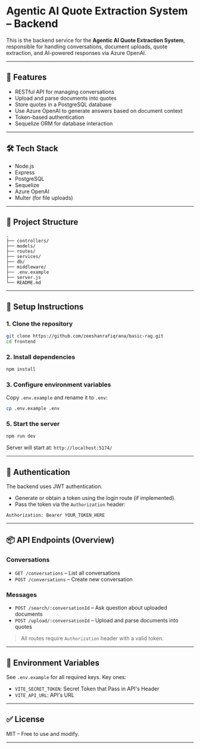 # Agentic AI Quote Extraction System – Backend

This is the backend service for the **Agentic AI Quote Extraction System**, responsible for handling conversations, document uploads, quote extraction, and AI-powered responses via Azure OpenAI.

---

## 🚀 Features

* RESTful API for managing conversations
* Upload and parse documents into quotes
* Store quotes in a PostgreSQL database
* Use Azure OpenAI to generate answers based on document context
* Token-based authentication
* Sequelize ORM for database interaction

---

## 🛠️ Tech Stack

* Node.js
* Express
* PostgreSQL
* Sequelize
* Azure OpenAI
* Multer (for file uploads)

---

## 📁 Project Structure

```
.
├── controllers/
├── models/
├── routes/
├── services/
├── db/
├── middleware/
├── .env.example
├── server.js
└── README.md
```

---

## 🔧 Setup Instructions

### 1. Clone the repository

```bash
git clone https://github.com/zeeshanrafiqrana/basic-rag.git
cd frontend
```

### 2. Install dependencies

```bash
npm install
```

### 3. Configure environment variables

Copy `.env.example` and rename it to `.env`:

```bash
cp .env.example .env
```

### 5. Start the server

```bash
npm run dev
```

Server will start at: `http://localhost:5174/`

---

## 🔐 Authentication

The backend uses JWT authentication.

* Generate or obtain a token using the login route (if implemented).
* Pass the token via the `Authorization` header:

```http
Authorization: Bearer YOUR_TOKEN_HERE
```

---

## 📦 API Endpoints (Overview)

### Conversations

* `GET /conversations` – List all conversations
* `POST /conversations` – Create new conversation

### Messages

* `POST /search/:conversationId` – Ask question about uploaded documents
* `POST /upload/:conversationId` – Upload and parse documents into quotes

> All routes require `Authorization` header with a valid token.

---

## 📄 Environment Variables

See `.env.example` for all required keys. Key ones:

* `VITE_SECRET_TOKEN`: Secret Token that Pass in API's Header
* `VITE_API_URL`: API's URL

---

## ✅ License

MIT – Free to use and modify.

---

